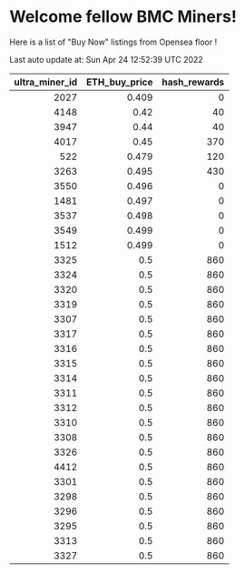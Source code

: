 # Welcome fellow BMC Miners!
Here is a list of "Buy Now" listings from Opensea floor !


Last auto update at: Sun Apr 24 12:52:39 UTC 2022


|   ultra_miner_id |   ETH_buy_price |   hash_rewards |
|-----------------:|----------------:|---------------:|
|             2027 |           0.409 |              0 |
|             4148 |           0.42  |             40 |
|             3947 |           0.44  |             40 |
|             4017 |           0.45  |            370 |
|              522 |           0.479 |            120 |
|             3263 |           0.495 |            430 |
|             3550 |           0.496 |              0 |
|             1481 |           0.497 |              0 |
|             3537 |           0.498 |              0 |
|             3549 |           0.499 |              0 |
|             1512 |           0.499 |              0 |
|             3325 |           0.5   |            860 |
|             3324 |           0.5   |            860 |
|             3320 |           0.5   |            860 |
|             3319 |           0.5   |            860 |
|             3307 |           0.5   |            860 |
|             3317 |           0.5   |            860 |
|             3316 |           0.5   |            860 |
|             3315 |           0.5   |            860 |
|             3314 |           0.5   |            860 |
|             3311 |           0.5   |            860 |
|             3312 |           0.5   |            860 |
|             3310 |           0.5   |            860 |
|             3308 |           0.5   |            860 |
|             3326 |           0.5   |            860 |
|             4412 |           0.5   |            860 |
|             3301 |           0.5   |            860 |
|             3298 |           0.5   |            860 |
|             3296 |           0.5   |            860 |
|             3295 |           0.5   |            860 |
|             3313 |           0.5   |            860 |
|             3327 |           0.5   |            860 |